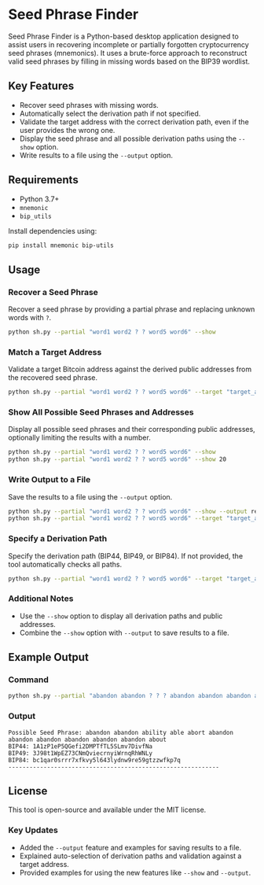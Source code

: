 # Seed Phrase Finder  

Seed Phrase Finder is a Python-based desktop application designed to assist users in recovering incomplete or partially forgotten cryptocurrency seed phrases (mnemonics). It uses a brute-force approach to reconstruct valid seed phrases by filling in missing words based on the BIP39 wordlist.  

## Key Features

- Recover seed phrases with missing words.
- Automatically select the derivation path if not specified.
- Validate the target address with the correct derivation path, even if the user provides the wrong one.
- Display the seed phrase and all possible derivation paths using the `--show` option.
- Write results to a file using the `--output` option.

## Requirements

- Python 3.7+
- `mnemonic`
- `bip_utils`

Install dependencies using:

```bash
pip install mnemonic bip-utils
```

## Usage

### Recover a Seed Phrase

Recover a seed phrase by providing a partial phrase and replacing unknown words with `?`.  

```bash
python sh.py --partial "word1 word2 ? ? word5 word6" --show
```

### Match a Target Address

Validate a target Bitcoin address against the derived public addresses from the recovered seed phrase.  

```bash
python sh.py --partial "word1 word2 ? ? word5 word6" --target "target_address_here"
```

### Show All Possible Seed Phrases and Addresses

Display all possible seed phrases and their corresponding public addresses, optionally limiting the results with a number.  

```bash
python sh.py --partial "word1 word2 ? ? word5 word6" --show
python sh.py --partial "word1 word2 ? ? word5 word6" --show 20
```

### Write Output to a File

Save the results to a file using the `--output` option.

```bash
python sh.py --partial "word1 word2 ? ? word5 word6" --show --output results.txt
python sh.py --partial "word1 word2 ? ? word5 word6" --target "target_address_here" --output match_results.txt
```

### Specify a Derivation Path

Specify the derivation path (BIP44, BIP49, or BIP84). If not provided, the tool automatically checks all paths.

```bash
python sh.py --partial "word1 word2 ? ? word5 word6" --target "target_address_here" --derivation BIP44
```

### Additional Notes

- Use the `--show` option to display all derivation paths and public addresses.
- Combine the `--show` option with `--output` to save results to a file.

## Example Output

### Command

```bash
python sh.py --partial "abandon abandon ? ? ? abandon abandon abandon abandon abandon abandon about" --show 5
```

### Output

```text
Possible Seed Phrase: abandon abandon ability able abort abandon abandon abandon abandon abandon abandon about
BIP44: 1A1zP1eP5QGefi2DMPTfTL5SLmv7DivfNa
BIP49: 3J98t1WpEZ73CNmQviecrnyiWrnqRhWNLy
BIP84: bc1qar0srrr7xfkvy5l643lydnw9re59gtzzwfkp7q
------------------------------------------------------------
```

## License

This tool is open-source and available under the MIT license.

### Key Updates

- Added the `--output` feature and examples for saving results to a file.
- Explained auto-selection of derivation paths and validation against a target address.
- Provided examples for using the new features like `--show` and `--output`.
